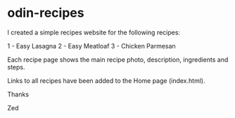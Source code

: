 # odin-recipes

I created a simple recipes website for the following recipes:

1 - Easy Lasagna
2 - Easy Meatloaf
3 - Chicken Parmesan

Each recipe page shows the main recipe photo, description, ingredients and steps.

Links to all recipes have been added to the Home page (index.html).

Thanks

Zed
